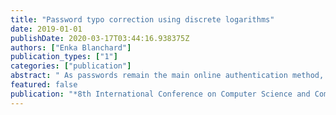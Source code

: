 ```yaml
---
title: "Password typo correction using discrete logarithms"
date: 2019-01-01
publishDate: 2020-03-17T03:44:16.938375Z
authors: ["Enka Blanchard"]
publication_types: ["1"]
categories: ["publication"]
abstract: " As passwords remain the main online authentication method, focus has shifted from naive entropy to how usability improvements can increase security.  Chatterjee et al. recently introduced the first two typo-tolerant password checkers, their second being usable in practice while being able to correct up to $32%$ of typos, with no real security cost.   We propose an alternative framework which corrects up to $57%$ of typos without affecting user experience, at no computational cost to the server. "
featured: false
publication: "*8th International Conference on Computer Science and Communication Engineering -- ICCSCE 2019*"
---
```


